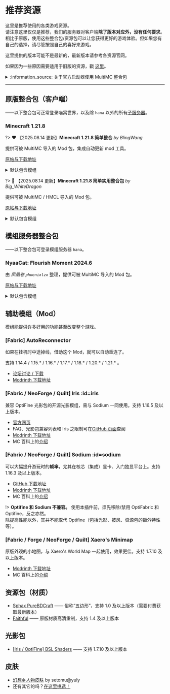 # 推荐资源

这里是推荐使用的各类游戏资源。  
请注意这里仅仅是推荐，我们的服务器对客户端**除了版本对应外，没有任何要求**。相比于原版，使用这些整合包/资源包可以让您获得更好的游戏体验。但如果您有自己的选择，请尽管按照自己的喜好来游戏。

这里提供的版本可能不是最新的，最新版本请参考各资源官网。

如果因为一些原因需要适用于旧版的资源，戳 [这里](wiki/resources/old)。

<details>
<summary>:information_source: 关于官方启动器使用 MultiMC 整合包</summary>

如果你正在、且只能使用官方启动器，你必须先安装 Fabric 框架，并配合 **Fabric API** 模组使用（以上整合包均已包含 Fabric API）。

1. 首先[下载](https://fabricmc.net/use/) Fabric 框架安装器，之后双击安装。
2. 从整合包内的 `.minecraft/mods` 目录，提取所有文件，放到官方启动器所存储的<span class="nw-explain" title="对于Windows，其位于 C:\Users\<用户名>\AppData\Roaming\.minecraft">游戏目录</span>下的 `mods` 目录中。
3. 整合包可能禁用了 Optifine / OptiFabric，如需使用它们，重命名将 `.disabled` 后缀删除。如果需要 [Sodium](#sodium)，请勿重命名。
4. （可选）从 [CurseForge](https://www.curseforge.com/minecraft/mc-mods/fabric-api) 下载最新版 Fabric API。
  <!-- - **注意：1.15.2 整合包**内的 Fabric API 不要更新。 -->
1. 开始游戏吧:-P

</details>

--------

## 原版整合包（客户端）

——以下整合包可正常登录喵窝世界，以及除 `hana` 以外的所有[子服务器](wiki/server-network)。

### Minecraft 1.21.8

?> :heart: 【2025.08.14 更新】**Minecraft 1.21.8 简单整合** *by BlingWang*

提供可被 MultiMC 导入的 Mod 包，集成自动更新 mod 工具。

[原帖与下载地址](https://community.craft.moe/d/5536)

<details>
<summary>默认包含模组</summary>

~~you tell me~~

</details>

?> :blue_heart: 【2025.08.14 更新】**Minecraft 1.21.8 简单实用整合包** *by Big_WhiteDragon*

提供可被 MultiMC / HMCL 导入的 Mod 包。

[原帖与下载地址](https://community.craft.moe/d/5539)

<details>
<summary>默认包含模组</summary>

[Moddermore 列表](https://moddermore.net/list/4QpqkfnWts_1)

- [AppleSkin](https://modrinth.com/mod/appleskin) - Food/hunger-related HUD improvements
- [Auth Me](https://modrinth.com/mod/auth-me) - Authenticate yourself and re-validate your session
- [BetterF3](https://modrinth.com/mod/betterf3) - BetterF3 is a mod that replaces Minecraft's original debug HUD with a highly customizable, more human-readable HUD.
- [Bobby](https://modrinth.com/mod/bobby) - Allows for render distances greater than the server's view-distance
- [Capes](https://modrinth.com/mod/capes) - Lets you use capes from OptiFine, LabyMod and other cape mods
- [Chat Heads](https://modrinth.com/mod/chat-heads) - See who you're chatting with!
- [Concurrent Chunk Management Engine (Fabric)](https://modrinth.com/mod/c2me-fabric) - A Fabric mod designed to improve the chunk performance of Minecraft.
- [Continuity](https://modrinth.com/mod/continuity) - A Minecraft mod that allows for efficient connected textures
- [Controlify (Controller support)](https://modrinth.com/mod/controlify) - Adds the best controller support to Minecraft Java edition!
- [Debugify](https://modrinth.com/mod/debugify) - Fixes Minecraft bugs found on the bug tracker
- [Entity Culling](https://modrinth.com/mod/entityculling) - Using async path-tracing to hide Block-/Entities that are not visible
- [Fabric API](https://modrinth.com/mod/fabric-api) - Lightweight and modular API providing common hooks and intercompatibility measures utilized by mods using the Fabric toolchain.
- [Fabric Language Kotlin](https://modrinth.com/mod/fabric-language-kotlin) - This is a mod that enables usage of the Kotlin programming language for Fabric mods.
- [FerriteCore](https://modrinth.com/mod/ferrite-core) - Memory usage optimizations
- [Forge Config API Port](https://modrinth.com/mod/forge-config-api-port) - NeoForge's & Forge's config systems provided to other modding ecosystems. Designed for a multiloader architecture.
- [Freecam](https://modrinth.com/mod/freecam) - A highly customizable freecam mod.
- [ImmediatelyFast](https://modrinth.com/mod/immediatelyfast) - Speed up immediate mode rendering in Minecraft
- [Iris Shaders](https://modrinth.com/mod/iris) - A modern shader pack loader for Minecraft intended to be compatible with existing OptiFine shader packs
- [LAN World Plug-n-Play (mcwifipnp)](https://modrinth.com/mod/mcwifipnp) - LAN World Plug-n-Play (mcwifipnp)
- [Lithium](https://modrinth.com/mod/lithium) - No-compromises game logic optimization mod. Well suited for clients and servers of all kinds. Now available for Fabric and NeoForge!
- [Mod Menu](https://modrinth.com/mod/modmenu) - Adds a mod menu to view the list of mods you have installed.
- [More Chat History](https://modrinth.com/mod/morechathistory) - Increases the maximum length of chat history.
- [More Culling](https://modrinth.com/mod/moreculling) - A mod that changes how multiple types of culling are handled in order to improve performance
- [OptiGUI](https://modrinth.com/mod/optigui) - Blazing fast custom GUI textures on Fabric and Quilt with built-in OptiFine custom GUI resource pack support
- [Reese's Sodium Options](https://modrinth.com/mod/reeses-sodium-options) - Alternative Options Menu for Sodium
- [Restore Chat Links](https://modrinth.com/mod/restore-chat-links) - Clickable player chat links
- [Sodium](https://modrinth.com/mod/sodium) - The fastest and most compatible rendering optimization mod for Minecraft. Now available for both NeoForge and Fabric!
- [Sodium Extra](https://modrinth.com/mod/sodium-extra) - A Sodium addon that adds features that shouldn't be in Sodium.
- [Status Effect Bars](https://modrinth.com/mod/status-effect-bars) - Adds customizable bars to the status effects overlay to show the remaining duration of effects.
- [WTHIT](https://modrinth.com/mod/wthit) - What the hell is that?
- [WorldEdit](https://modrinth.com/mod/worldedit) - A Minecraft Map Editor... that runs in-game!
With selections, schematics, copy and paste, brushes, and scripting.
Use it in creative, or use it temporarily in survival.
- [Xaero's Minimap](https://modrinth.com/mod/xaeros-minimap) - Displays a map of the nearby world terrain, players, mobs, entities in the corner of your screen. Lets you create waypoints which help you find the locations you've marked.
- [Xaero's World Map](https://modrinth.com/mod/xaeros-world-map) - Adds a full screen world map which shows you what you have explored in the world. Works great together with Xaero's Minimap.
- [YetAnotherConfigLib (YACL)](https://modrinth.com/mod/yacl) - A builder-based configuration library for Minecraft.
- [bad packets](https://modrinth.com/mod/badpackets) - Bad Packets allows packet messaging between different modding platforms.
- [lazy-language-loader](https://modrinth.com/mod/lazy-language-loader) - lazy-language-loader improves loading times when changing your language by only reloading the language instead of all the game resources!

</details>

## 模组服务器整合包

——以下整合包可登录模组服务器 `hana`。

### NyaaCat: Flourish Moment 2024.6

由 *凤凰卷 `phoenixlzx`* 整理，提供可被 MultiMC 导入的 Mod 包。

[原帖与下载地址](https://community.craft.moe/d/5122)

<details>
<summary>默认包含模组</summary>

[Moddermore 列表](https://moddermore.net/list/Ni5DCRustDdX)

- [3D Skin Layers](https://modrinth.com/mod/3dskinlayers) - Render the player skin layer in 3d!
- [Ad Astra](https://modrinth.com/mod/ad-astra) - Live long and prosper, Ad Astra!
- [AppleSkin](https://modrinth.com/mod/appleskin) - Food/hunger-related HUD improvements
- [Applied Botanics](https://modrinth.com/mod/applied-botanics) - mana through ae2, what could go wrong
- [Applied Energistics 2](https://modrinth.com/mod/ae2) - AE2: A popular automation and storage mod
- [Applied Energistics 2 Wireless Terminals](https://modrinth.com/mod/applied-energistics-2-wireless-terminals) - An addon for Applied Energistics 2 that adds wireless versions of several Terminals
- [Aquamirae](https://modrinth.com/mod/aquamirae) - Ship graveyard with terrible deep sea creatures!
- [Balm](https://modrinth.com/mod/balm) - Abstraction Layer (but not really)™ for Blay's multiplatform mods
- [Botania](https://modrinth.com/mod/botania) - An innovative natural magic themed tech mod
- [Botarium](https://modrinth.com/mod/botarium) - A crossplatform API for devs that makes transfer and storage of items, fluids and energy easier, as well as some other helpful things
- [Cloth Config API](https://modrinth.com/mod/cloth-config) - Configuration Library for Minecraft Mods
- [Cooking for Blockheads](https://modrinth.com/mod/cooking-for-blockheads) - Adds a cooking book and multiblock kitchens that only shows recipes you can make with what you currently have in your inventory.
- [Dynamic FPS](https://modrinth.com/mod/dynamic-fps) - Reduce resource usage while Minecraft is in the background or idle.
- [Enhanced Block Entities](https://modrinth.com/mod/ebe) - Reduce block entity FPS lag with almost no compromises, and improve their visuals
- [Fabric API](https://modrinth.com/mod/fabric-api) - Lightweight and modular API providing common hooks and intercompatibility measures utilized by mods using the Fabric toolchain.
- [Fabric Language Kotlin](https://modrinth.com/mod/fabric-language-kotlin) - This is a mod that enables usage of the Kotlin programming language for Fabric mods.
- [Forge Config API Port](https://modrinth.com/mod/forge-config-api-port) - NeoForge's & Forge's config systems provided to other modding ecosystems. Designed for a multiloader architecture.
- [Friends&Foes (Fabric/Quilt)](https://modrinth.com/mod/friends-and-foes) - Adds outvoted and forgotten mobs from the mob votes in a believable vanilla plus style. (Copper Golem, Glare, Moobloom, Iceologer, Barnacle, Wildfire, Illusioner, Rascal, Tuff Golem)
- [Friends&Foes - Flowery Mooblooms (Fabric/Quilt)](https://modrinth.com/mod/friends-and-foes-flowery-mooblooms-fabric) - An addon for the Friends&Foes mod, adding one moobloom variant for each flower.
- [Geckolib](https://modrinth.com/mod/geckolib) - A 3D animation library for entities, blocks, items, armor, and more!
- [Inventory Profiles Next](https://modrinth.com/mod/inventory-profiles-next) - Take control over you inventory. Sort. Move matching Items. Throw all. Locked slots. Gear sets! And much more.
- [Iris Shaders](https://modrinth.com/mod/iris) - A modern shaders mod for Minecraft intended to be compatible with existing OptiFine shader packs
- [Just Enough Items](https://modrinth.com/mod/jei) - JEI - View Items and Recipes
- [LambDynamicLights](https://modrinth.com/mod/lambdynamiclights) - A dynamic lights mod for Fabric.
- [Lithium](https://modrinth.com/mod/lithium) - No-compromises game logic/server optimization mod
- [Mod Menu](https://modrinth.com/mod/modmenu) - Adds a mod menu to view the list of mods you have installed.
- [Mythic Mounts](https://modrinth.com/mod/mythic-mounts) - Befriend legendary creatures to accompany you across the world!
- [Naturalist](https://modrinth.com/mod/naturalist) - Adds new immersive wildlife with realistic behavior!
- [No Chat Reports](https://modrinth.com/mod/no-chat-reports) - Makes chat unreportable (where possible)
- [Obscure API](https://modrinth.com/mod/obscure-api) - Auxiliary Library
- [Patchouli](https://modrinth.com/mod/patchouli) - Accessible, Data-Driven, Dependency-Free Documentation for Minecraft Modders and Pack Makers
- [Physics Mod](https://modrinth.com/mod/physicsmod) - Welcome to a more destructive Minecraft than you've ever seen before!
- [Resourceful Config](https://modrinth.com/mod/resourceful-config) - Resourceful Config is a mod that allows for developers to make cross-platform configs
- [Resourceful Lib](https://modrinth.com/mod/resourceful-lib) - Resourceful Lib
- [Shulker Box Tooltip](https://modrinth.com/mod/shulkerboxtooltip) - View the contents of shulker boxes from your inventory
- [Sodium](https://modrinth.com/mod/sodium) - A modern rendering engine for Minecraft which greatly improves performance
- [Stellarity](https://modrinth.com/mod/stellarity) - Extreme rehaul and expansion of The End! 'We have End Update at home.'
- [Trinkets](https://modrinth.com/mod/trinkets) - A data-driven accessory mod
- [Waystones](https://modrinth.com/mod/waystones) - Teleport back to activated waystones. For Survival, Adventure or Servers.
- [Wilder Wild](https://modrinth.com/mod/wilder-wild) - This mod aims to upgrade the Wild Update!
- [Xaero's Minimap](https://modrinth.com/mod/xaeros-minimap) - Displays a map of the nearby world terrain, players, mobs, entities in the corner of your screen. Lets you create waypoints which help you find the locations you've marked.
- [Xaero's World Map](https://modrinth.com/mod/xaeros-world-map) - Adds a full screen world map which shows you what you have explored in the world. Works great together with Xaero's Minimap.
- [libIPN](https://modrinth.com/mod/libipn) - Inventory Profiles Next GUI/Config library

</details>

## 辅助模组（Mod）

模组能提供许多好用的功能甚至改变整个游戏。

### [Fabric] AutoReconnector

如果在挂机时中途掉线，借助这个 Mod，就可以自动重连了。

支持 1.14.4 / 1.15.\* / 1.16.\* / 1.17.\* / 1.18.\* / 1.20.\* / 1.21.\* 。

- [论坛讨论 / 下载](https://community.craft.moe/d/1316)
- [Modrinth 下载地址](https://modrinth.com/mod/autoreconnector-fabric/versions)

### [Fabric / NeoForge / Quilt] Iris :id=iris

兼容 OptiFine 光影包的开源光影模组，需与 Sodium 一同使用。支持 1.16.5 及以上版本。

- [官方网页](https://irisshaders.dev)
- FAQ、光影包兼容列表和 Iris 之限制可在[GitHub 页面](https://github.com/IrisShaders/Iris)查阅
- [Modrinth 下载地址](https://modrinth.com/mod/iris/versions)
- MC 百科上的[介绍](https://www.mcmod.cn/class/3697.html)

### [Fabric / NeoForge / Quilt] Sodium :id=sodium

可以大幅提升游玩时的**帧率**，尤其在核芯（集成）显卡、入门独显平台上。支持 1.16.3 及以上版本。

- [GitHub 下载地址](https://github.com/CaffeineMC/sodium/releases)
- [Modrinth 下载地址](https://modrinth.com/mod/sodium/versions)
- MC 百科上的[介绍](https://www.mcmod.cn/class/2785.html)

!> **Optifine 和 Sodium 不兼容。** 使用本插件前，须先移除/禁用 OptiFabric 和 Optifine，反之亦然。  
除提高性能以外，其并不能取代 Optifine（包括光影、披风、资源包的额外特性等）。

### [Fabric / Forge / NeoForge / Quilt] Xaero's Minimap

原版外观的小地图，与 Xaero's World Map 一起使用，效果更佳。支持 1.7.10 及以上版本。

- [Modrinth 下载地址](https://modrinth.com/mod/xaeros-minimap/versions)
- MC 百科上的[介绍](https://www.mcmod.cn/class/1701.html)

## 资源包（材质）

- [Sphax PureBDCraft](https://bdcraft.net/purebdcraft-minecraft) —— 俗称“五边形”，支持 1.0 及以上版本（需要付费获取最新版本）
- [Faithful](https://www.faithfulpack.net) —— 原版材质高清重制，支持 1.4 及以上版本

## 光影包

- [[Iris / OptiFine] BSL Shaders](https://bitslablab.com/bslshaders/) —— 支持 1.7.10 及以上版本

## 皮肤

- [幻想乡人物皮肤](https://pan.baidu.com/s/1mgyq8mW)  by setomu@yuly
- 还有其它的吗？[在这里挑选！](https://www.minecraftskins.com/)
